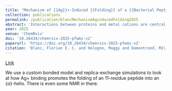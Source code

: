 ```yaml
---
title: "Mechanism of {{Ag}}+-Induced {{Folding}} of a {{Bacterial Peptide}} from {{Replica-Exchange Molecular Simulations}}"
collection: publications
permalink: /publication/blancMechanismAginducedFolding2025
abstract: 'Interactions between proteins and metal cations are central to biochemical processes and shape protein structures. SilE, an intrinsically disordered protein involved in bacterial silver-resistance, folds into {$\alpha$}-helices upon binding Ag+ ions. Focusing on the B1 peptide fragment from SilE, we investigate the mechanism of Ag+-induced folding with simulations and NMR experiments. We first derive force-field parameters for Ag+-protein interactions using DFT. Then, we use replica-exchange simulations, deep learning and NMR to map B1's folding landscape and reveal how it is shaped by Ag+. Specifically, Ag+ binding promotes folding by entropic penalization of the disordered state and electrostatic stabilization of the folded state. We also describe how Ag+ alters the folding pathway. Overall, we improve the understanding of metal-induced protein folding and lay the groundwork for further computational investigations of the bacterial silver-resistance machinery.'
year: 2025
venue: 'ChemRxiv' 
doi: '10.26434/chemrxiv-2025-pfwmz-v2'
paperurl: 'https://doi.org/10.26434/chemrxiv-2025-pfwmz-v2'
citation: 'Blanc, Florian E. C. and Hologne, Maggy and Demontrond, M{\'e}lodie and Chermette, Henry and Walker, Olivier (2025). "Mechanism of {{Ag}}+-Induced {{Folding}} of a {{Bacterial Peptide}} from {{Replica-Exchange Molecular Simulations}}." <i>ChemRxiv</i>'
---
```


[Link](https://doi.org/10.26434/chemrxiv-2025-pfwmz-v2)

We use a custom bonded model and replica-exchange simulations to look at how Ag+ binding promotes the folding of an 11-residue peptide into an {$\alpha$}-helix. There is even some NMR in there.
